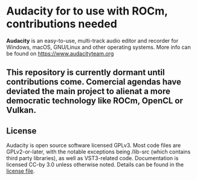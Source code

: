 # Audacity for to use with ROCm, contributions needed

**Audacity** is an easy-to-use, multi-track audio editor and recorder for Windows, macOS, GNU/Linux and other operating systems. More info can be found on https://www.audacityteam.org

## This repository is currently dormant until contributions come. Comercial agendas have deviated the main project to alienat a more democratic technology like ROCm, OpenCL or Vulkan.

## License

Audacity is open source software licensed GPLv3. Most code files are GPLv2-or-later, with the notable exceptions being /lib-src (which contains third party libraries), as well as VST3-related code. Documentation is licensed CC-by 3.0 unless otherwise noted. Details can be found in the [license file](LICENSE.txt).

